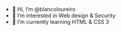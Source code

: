 - 👋 Hi, I’m @blancoloureiro
- 👀 I’m interested in Web design & Security
- 🌱 I’m currently learning  HTML  & CSS 3


<!---
blancoloureiro/blancoloureiro is a ✨ special ✨ repository because its `README.md` (this file) appears on your GitHub profile.
You can click the Preview link to take a look at your changes.
--->
